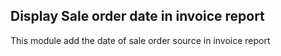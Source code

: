 Display Sale order date in invoice report
------------------------------------------
This module add the date of sale order source in invoice report